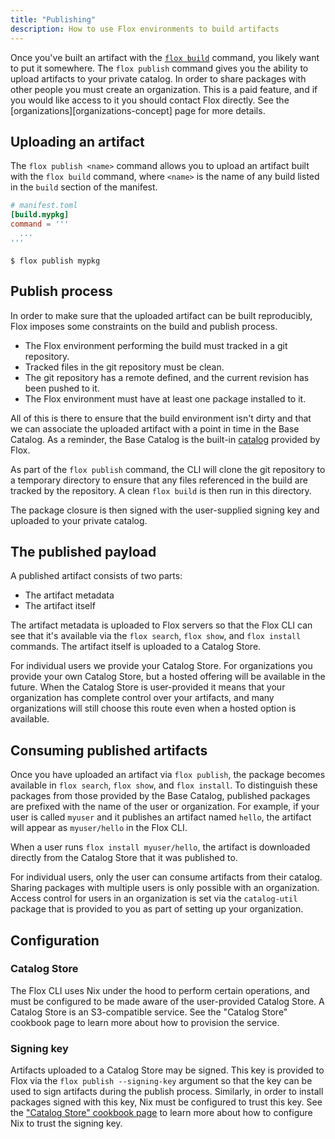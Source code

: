 ```yaml
---
title: "Publishing"
description: How to use Flox environments to build artifacts 
---
```


Once you've built an artifact with the [`flox build`][builds-concept] command, you likely want to put it somewhere.
The `flox publish` command gives you the ability to upload artifacts to your private catalog.
In order to share packages with other people you must create an organization.
This is a paid feature, and if you would like access to it you should contact Flox directly.
See the [organizations][organizations-concept] page for more details.

## Uploading an artifact

The `flox publish <name>` command allows you to upload an artifact built with the `flox build` command, where `<name>` is the name of any build listed in the `build` section of the manifest.

```toml
# manifest.toml
[build.mypkg]
command = '''
  ...
'''
```

```console
$ flox publish mypkg
```

## Publish process

In order to make sure that the uploaded artifact can be built reproducibly,
Flox imposes some constraints on the build and publish process.

- The Flox environment performing the build must tracked in a git repository.
- Tracked files in the git repository must be clean.
- The git repository has a remote defined, and the current revision has been pushed to it.
- The Flox environment must have at least one package installed to it.

All of this is there to ensure that the build environment isn't dirty and that we can associate the uploaded artifact with a point in time in the Base Catalog.
As a reminder, the Base Catalog is the built-in [catalog][catalog-concept] provided by Flox.

As part of the `flox publish` command, the CLI will clone the git repository to a temporary directory to ensure that any files referenced in the build are tracked by the repository.
A clean `flox build` is then run in this directory.

The package closure is then signed with the user-supplied signing key and uploaded to your private catalog.

## The published payload

A published artifact consists of two parts:

- The artifact metadata
- The artifact itself

The artifact metadata is uploaded to Flox servers so that the Flox CLI can see that it's available via the `flox search`, `flox show`, and `flox install` commands.
The artifact itself is uploaded to a Catalog Store.

For individual users we provide your Catalog Store.
For organizations you provide your own Catalog Store, but a hosted offering will be available in the future.
When the Catalog Store is user-provided it means that your organization has complete control over your artifacts, and many organizations will still choose this route even when a hosted option is available.

## Consuming published artifacts

Once you have uploaded an artifact via `flox publish`, the package becomes available in `flox search`, `flox show`, and `flox install`.
To distinguish these packages from those provided by the Base Catalog, published packages are prefixed with the name of the user or organization.
For example, if your user is called `myuser` and it publishes an artifact named `hello`, the artifact will appear as `myuser/hello` in the Flox CLI.

When a user runs `flox install myuser/hello`, the artifact is downloaded directly from the Catalog Store that it was published to.

For individual users, only the user can consume artifacts from their catalog.
Sharing packages with multiple users is only possible with an organization.
Access control for users in an organization is set via the `catalog-util` package that is provided to you as part of setting up your organization.

## Configuration

### Catalog Store

The Flox CLI uses Nix under the hood to perform certain operations, and must be configured to be made aware of the user-provided Catalog Store.
A Catalog Store is an S3-compatible service.
See the "Catalog Store" cookbook page to learn more about how to provision the service.

### Signing key

Artifacts uploaded to a Catalog Store may be signed.
This key is provided to Flox via the `flox publish --signing-key` argument so that the key can be used to sign artifacts during the publish process.
Similarly, in order to install packages signed with this key, Nix must be configured to trust this key.
See the ["Catalog Store" cookbook page][catalog-store-cookbook] to learn more about how to configure Nix to trust the signing key.

[builds-concept]: ./manifest-builds.md
[early]: https://flox.dev/early/
[catalog-util]: https://github.com/flox/catalog-util
[catalog-concept]: ./packages-and-catalog.md
[catalog-store-cookbook]: ../cookbook/publish/catalog-store.md
